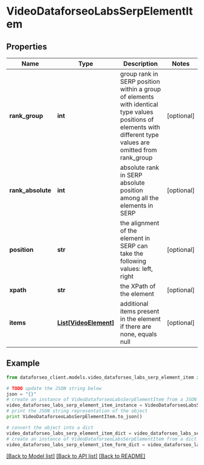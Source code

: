 # VideoDataforseoLabsSerpElementItem


## Properties

Name | Type | Description | Notes
------------ | ------------- | ------------- | -------------
**rank_group** | **int** | group rank in SERP position within a group of elements with identical type values positions of elements with different type values are omitted from rank_group | [optional] 
**rank_absolute** | **int** | absolute rank in SERP absolute position among all the elements in SERP | [optional] 
**position** | **str** | the alignment of the element in SERP can take the following values: left, right | [optional] 
**xpath** | **str** | the XPath of the element | [optional] 
**items** | [**List[VideoElement]**](VideoElement.md) | additional items present in the element if there are none, equals null | [optional] 

## Example

```python
from dataforseo_client.models.video_dataforseo_labs_serp_element_item import VideoDataforseoLabsSerpElementItem

# TODO update the JSON string below
json = "{}"
# create an instance of VideoDataforseoLabsSerpElementItem from a JSON string
video_dataforseo_labs_serp_element_item_instance = VideoDataforseoLabsSerpElementItem.from_json(json)
# print the JSON string representation of the object
print VideoDataforseoLabsSerpElementItem.to_json()

# convert the object into a dict
video_dataforseo_labs_serp_element_item_dict = video_dataforseo_labs_serp_element_item_instance.to_dict()
# create an instance of VideoDataforseoLabsSerpElementItem from a dict
video_dataforseo_labs_serp_element_item_form_dict = video_dataforseo_labs_serp_element_item.from_dict(video_dataforseo_labs_serp_element_item_dict)
```
[[Back to Model list]](../README.md#documentation-for-models) [[Back to API list]](../README.md#documentation-for-api-endpoints) [[Back to README]](../README.md)


